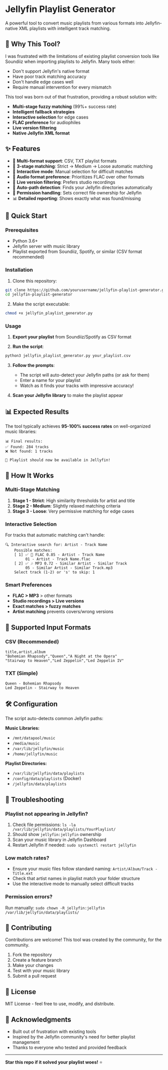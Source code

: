 # Jellyfin Playlist Generator

A powerful tool to convert music playlists from various formats into Jellyfin-native XML playlists with intelligent track matching.

## 🎯 Why This Tool?

I was frustrated with the limitations of existing playlist conversion tools like Soundiiz when importing playlists to Jellyfin. Many tools either:
- Don't support Jellyfin's native format
- Have poor track matching accuracy  
- Don't handle edge cases well
- Require manual intervention for every mismatch

This tool was born out of that frustration, providing a robust solution with:
- **Multi-stage fuzzy matching** (99%+ success rate)
- **Intelligent fallback strategies**
- **Interactive selection** for edge cases
- **FLAC preference** for audiophiles
- **Live version filtering**
- **Native Jellyfin XML format**

## ✨ Features

- 🎵 **Multi-format support**: CSV, TXT playlist formats
- 🎯 **3-stage matching**: Strict → Medium → Loose automatic matching
- 🤝 **Interactive mode**: Manual selection for difficult matches
- 🎼 **Audio format preference**: Prioritizes FLAC over other formats
- 🚫 **Live version filtering**: Prefers studio recordings
- 📁 **Auto-path detection**: Finds your Jellyfin directories automatically
- 🔐 **Permission handling**: Sets correct file ownership for Jellyfin
- 📊 **Detailed reporting**: Shows exactly what was found/missing

## 🚀 Quick Start

### Prerequisites

- Python 3.6+
- Jellyfin server with music library
- Playlist exported from Soundiiz, Spotify, or similar (CSV format recommended)

### Installation

1. Clone this repository:
```bash
git clone https://github.com/yourusername/jellyfin-playlist-generator.git
cd jellyfin-playlist-generator
```

2. Make the script executable:
```bash
chmod +x jellyfin_playlist_generator.py
```

### Usage

1. **Export your playlist** from Soundiiz/Spotify as CSV format

2. **Run the script**:
```bash
python3 jellyfin_playlist_generator.py your_playlist.csv
```

3. **Follow the prompts**:
   - The script will auto-detect your Jellyfin paths (or ask for them)
   - Enter a name for your playlist
   - Watch as it finds your tracks with impressive accuracy!

4. **Scan your Jellyfin library** to make the playlist appear

## 📊 Expected Results

The tool typically achieves **95-100% success rates** on well-organized music libraries:

```
📊 Final results:
✅ Found: 284 tracks
❌ Not found: 1 tracks

🎵 Playlist should now be available in Jellyfin!
```

## 🔧 How It Works

### Multi-Stage Matching

1. **Stage 1 - Strict**: High similarity thresholds for artist and title
2. **Stage 2 - Medium**: Slightly relaxed matching criteria  
3. **Stage 3 - Loose**: Very permissive matching for edge cases

### Interactive Selection

For tracks that automatic matching can't handle:
```
🔍 Interactive search for: Artist - Track Name
    Possible matches:
    [ 1] ✅ 🎵 FLAC 0.85 - Artist - Track Name
         01 - Artist - Track Name.flac
    [ 2] ✅ 🎶 MP3 0.72 - Similar Artist - Similar Track
         05 - Similar Artist - Similar Track.mp3
    Select track (1-2) or 's' to skip: 1
```

### Smart Preferences

- **FLAC > MP3** > other formats
- **Studio recordings > Live versions**
- **Exact matches > fuzzy matches**
- **Artist matching** prevents covers/wrong versions

## 📁 Supported Input Formats

### CSV (Recommended)
```csv
title,artist,album
"Bohemian Rhapsody","Queen","A Night at the Opera"
"Stairway to Heaven","Led Zeppelin","Led Zeppelin IV"
```

### TXT (Simple)
```
Queen - Bohemian Rhapsody
Led Zeppelin - Stairway to Heaven
```

## 🛠️ Configuration

The script auto-detects common Jellyfin paths:

**Music Libraries:**
- `/mnt/datapool/music`
- `/media/music`
- `/var/lib/jellyfin/music`
- `/home/jellyfin/music`

**Playlist Directories:**
- `/var/lib/jellyfin/data/playlists`
- `/config/data/playlists` (Docker)
- `/jellyfin/data/playlists`

## 🐛 Troubleshooting

### Playlist not appearing in Jellyfin?
1. Check file permissions: `ls -la /var/lib/jellyfin/data/playlists/YourPlaylist/`
2. Should show `jellyfin:jellyfin` ownership
3. Scan your music library in Jellyfin Dashboard
4. Restart Jellyfin if needed: `sudo systemctl restart jellyfin`

### Low match rates?
- Ensure your music files follow standard naming: `Artist/Album/Track - Title.ext`
- Check that artist names in playlist match your folder structure
- Use the interactive mode to manually select difficult tracks

### Permission errors?
Run manually: `sudo chown -R jellyfin:jellyfin /var/lib/jellyfin/data/playlists/`

## 🤝 Contributing

Contributions are welcome! This tool was created by the community, for the community.

1. Fork the repository
2. Create a feature branch
3. Make your changes
4. Test with your music library
5. Submit a pull request

## 📄 License

MIT License - feel free to use, modify, and distribute.

## 🙏 Acknowledgments

- Built out of frustration with existing tools
- Inspired by the Jellyfin community's need for better playlist management
- Thanks to everyone who tested and provided feedback

---

**Star this repo if it solved your playlist woes!** ⭐
